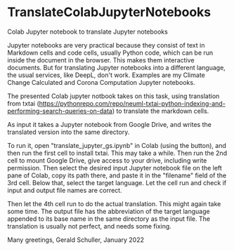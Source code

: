 # TranslateColabJupyterNotebooks
Colab Jupyter notebook to translate Jupyter notebooks 

Jupyter notebooks are very practical because they consist of text in Markdown cells and code cells, usually Python code, which can be run inside the document in the browser. This makes them interactive documents. But for translating Jupyter notebooks into a different language, the usual services, like DeepL, don't work. Examples are my Climate Change Calculated and Corona Computation Jupyter notebooks.

The presented Colab jupyter notbook takes on this task, using translation from txtai (https://pythonrepo.com/repo/neuml-txtai-python-indexing-and-performing-search-queries-on-data) to translate the markdown cells.

As input it takes a Jupyter notebook from Google Drive, and writes the translated version into the same directory.

To run it, open "translate_jupyter_gs.ipynb" in Colab (using the button), and then run the first cell to install txtai. This may take a while. Then run the 2nd cell to mount Google Drive, give access to your drive, including write permission. Then select the desired input Jupyter notebook file on the left pane of Colab, copy its path there, and paste it in the "filename" field of the 3rd cell. Below that, select the target language. Let the cell run and check if input and output file names are correct.

Then let the 4th cell run to do the actual translation. This might again take some time. The output file has the abbreviation of the target language appended to its base name in the same directory as the input file. The translation is usually not perfect, and needs some fixing.

Many greetings,
  Gerald Schuller, January 2022

